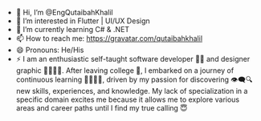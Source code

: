 - 👋 Hi, I’m @EngQutaibahKhalil
- 👀 I’m interested in Flutter | UI/UX Design 
- 🌱 I’m currently learning C# & .NET
- 📫 How to reach me: https://gravatar.com/qutaibahkhalil
- 😄 Pronouns: He/His
- ⚡ I am an enthusiastic self-taught software developer 🧑‍💻 and designer graphic 🧑‍🎨🧑‍💻. 
After leaving college 🏫, I embarked on a journey of continuous learning 👨‍💻👨‍🎓, driven by my passion for discovering 👁️‍🗨️🔍 new skills, experiences, and knowledge.
My lack of specialization in a specific domain excites me because it allows me to explore various areas and career paths until I find my true calling 😇

<!---
EngQutaibahKhalil/EngQutaibahKhalil is a ✨ special ✨ repository because its `README.md` (this file) appears on your GitHub profile.
You can click the Preview link to take a look at your changes.
--->
